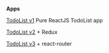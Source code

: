 **Apps**

[TodoList v1](https://github.com/amolofeev/WebApp/tree/TodoList-v1) Pure ReactJS TodoList app

[TodoList v2](https://github.com/amolofeev/WebApp/tree/TodoList-v2-redux) + Redux

[TodoList v3](https://github.com/amolofeev/WebApp/tree/TodoList-v3-router) + react-router
